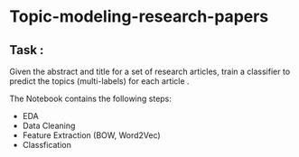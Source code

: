# Topic-modeling-research-papers

## Task :
Given the abstract and title for a set of research articles, train a classifier to predict the topics (multi-labels) for each article .

The Notebook contains the following steps:

- EDA
- Data Cleaning
- Feature Extraction (BOW, Word2Vec)
- Classfication
